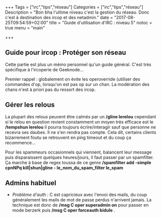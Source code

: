 +++
Tags = ["irc","tips","réseau"]
Categories = ["irc","tips","réseau"]
Description = "Bon bha l'ultime niveau c'est la gestion du réseau. Donc c'est à destination des ircop et des netadmin."
date = "2017-08-25T09:54:59+02:00"
title = "Guide d'utilisation d'IRC : niveau 5"
notoc = true
menu = "main"

+++
## Guide pour ircop : Protéger son réseau
Cette partie est plus un mémo personnel qu'un guide général. C'est très spécifique à l'ircoperie de Geeknode…

Premier rappel : globalement on évite les operoverride (utiliser des commandes d'op, lorsqu'on est pas op sur un chan. La modération des chans n'est à priori pas du ressort des ircop.

## Gérer les relous

La plupart des relous peuvent être calmés par un **/gline lerelou** cependant si le relou en question revient constamment un moyen très efficace est le **/tempshun lerelou** il pourra toujours écrire/interagir sauf que personne ne recevra ses daubes. Il ne s'en rendra pas compte. Cela dit, certains clients bizarrement foutu se retrouvent en ping timeout et du coup ça recommence…

Pour les spammeurs occasionnels qui viennent, balancent leur message puis disparaissent quelques heures/jours, il faut passer par un spamfilter. Ça marche à base de regex toussa de ce genre **/spamfilter add -simple cpnNPq kill|shun|gline - le_nom_du_spam_filter le_spam**

## Admins habituel

- *Problème d'auth :* C est capricieux avec l'envoi des mails, du coup généralement les mails de mot de passe perdus n'arrivent jamais. La technique est donc de **/msg C oper superadmin on** pour passer en mode berzerk puis **/msg C oper forceauth bidule** .

